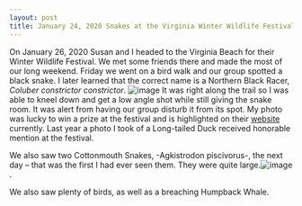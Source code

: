 ```yaml
---
layout: post
title: January 24, 2020 Snakes at the Virginia Winter Wildlife Festival
---
```


On January 26, 2020 Susan and I headed to the Virginia Beach for their Winter Wildlife Festival. We met some friends there and made the most of our long weekend. Friday we went on a bird walk and our group spotted a black snake. I later learned that the correct name is a Northern Black Racer, _Coluber constrictor constrictor_. ![image](https://static.inaturalist.org/photos/60344963/large.jpeg?1580086959) It was right along the trail so I was able to kneel down and get a low angle shot while still giving the snake room. It was alert from having our group disturb it from its spot. My photo was lucky to win a prize at the festival and is highlighted on their [website](https://www.vbgov.com/government/departments/parks-recreation/special-events/Pages/winter-wildlife-festival.aspx) currently. Last year a photo I took of a Long-tailed Duck received honorable mention at the festival.

We also saw two Cottonmouth Snakes, -Agkistrodon piscivorus-, the next day – that was the first I had ever seen them. They were quite large.![image](https://static.inaturalist.org/photos/60344703/original.jpeg?1580086703).

We also saw plenty of birds, as well as a breaching Humpback Whale.
